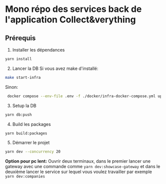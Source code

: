 # Mono répo des services back de l'application Collect&verything

## Prérequis

1. Installer les dépendances

```bash
yarn install
```

2. Lancer la DB
   Si vous avez make d'installé:

```bash
make start-infra
```

Sinon:

```bash
 docker compose --env-file .env -f ./docker/infra-docker-compose.yml up -d --force-recreate --build
```

3. Setup la DB

```bash
yarn db:push
```

4. Build les packages

```bash
yarn build:packages
```

5. Démarrer le projet

```bash
yarn dev --concurrency 20
```

**Option pour pc lent:**
Ouvrir deux terminaux, dans le premier lancer une gateway
avec une commande comme `yarn dev:showcase-gateway` et dans
le deuxième lancer le service sur lequel vous voulez travailler
par exemple `yarn dev:companies`
